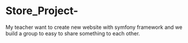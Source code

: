 # Store_Project-
My teacher want to create new website with symfony framework and we build a group to easy to share something to each other. 
